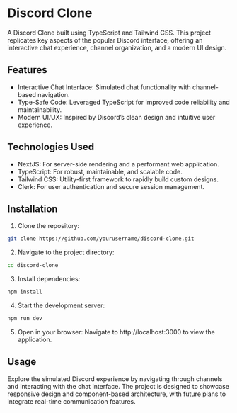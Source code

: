 # Discord Clone
A Discord Clone built using TypeScript and Tailwind CSS. This project replicates key aspects of the popular Discord interface, offering an interactive chat experience, channel organization, and a modern UI design.

## Features
- Interactive Chat Interface: Simulated chat functionality with channel-based navigation.
- Type-Safe Code: Leveraged TypeScript for improved code reliability and maintainability.
- Modern UI/UX: Inspired by Discord’s clean design and intuitive user experience.
## Technologies Used
- NextJS: For server-side rendering and a performant web application.
- TypeScript: For robust, maintainable, and scalable code.
- Tailwind CSS: Utility-first framework to rapidly build custom designs.
- Clerk: For user authentication and secure session management.
## Installation
1. Clone the repository:
```bash
git clone https://github.com/yourusername/discord-clone.git
```
2. Navigate to the project directory:
```bash
cd discord-clone
```
3. Install dependencies:
```bash
npm install
```
4. Start the development server:
```bash
npm run dev
```
5. Open in your browser:
Navigate to http://localhost:3000 to view the application.
## Usage
Explore the simulated Discord experience by navigating through channels and interacting with the chat interface. The project is designed to showcase responsive design and component-based architecture, with future plans to integrate real-time communication features.
